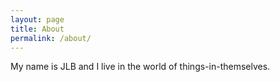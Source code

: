 ```yaml
---
layout: page
title: About
permalink: /about/
---
```


My name is JLB and I live in the world of things-in-themselves.
